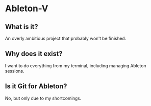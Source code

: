 # Ableton-V

## What is it?

An overly ambitious project that probably won't be finished.

## Why does it exist?

I want to do everything from my terminal, including managing Ableton sessions.

## Is it Git for Ableton?

No, but only due to my shortcomings.
